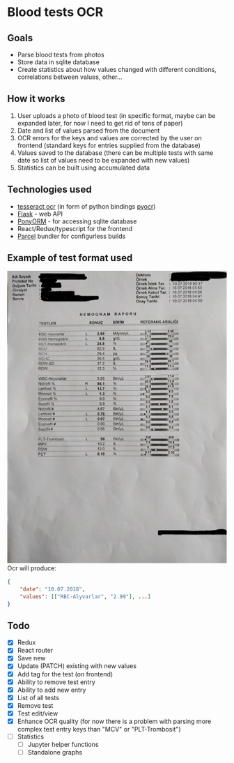 # Blood tests OCR

## Goals
* Parse blood tests from photos
* Store data in sqlite database
* Create statistics about how values changed with different conditions, correlations between values, other...

## How it works
1. User uploads a photo of blood test (in specific format, maybe can be expanded later, for now I need to get rid of tons of paper)
2. Date and list of values parsed from the document
3. OCR errors for the keys and values are corrected by the user on frontend (standard keys for entries supplied from the database)
4. Values saved to the database (there can be multiple tests with same date so list of values need to be expanded with new values)
5. Statistics can be built using accumulated data

## Technologies used
* [tesseract ocr](https://github.com/tesseract-ocr/tesseract) (in form of python bindings [pyocr](https://gitlab.gnome.org/World/OpenPaperwork/pyocr))
* [Flask](http://flask.pocoo.org/) - web API
* [PonyORM](https://ponyorm.com/) - for accessing sqlite database
* React/Redux/typescript for the frontend
* [Parcel](https://github.com/parcel-bundler/parcel) bundler for configurless builds

## Example of test format used
![example](docs/reference.jpg)
<br/>
Ocr will produce:
```json
{
    "date": "10.07.2018",
    "values": [["RBC-Alyvarlar", "2.99"], ...]
}
```

## Todo
- [x] Redux
- [x] React router
- [x] Save new
- [x] Update (PATCH) existing with new values
- [x] Add tag for the test (on frontend)
- [x] Ability to remove test entry
- [x] Ability to add new entry 
- [x] List of all tests
- [x] Remove test
- [x] Test edit/view
- [x] Enhance OCR quality (for now there is a problem with parsing more complex test entry keys than "MCV" or "PLT-Trombosit")
- [ ] Statistics
    - [ ] Jupyter helper functions
    - [ ] Standalone graphs
